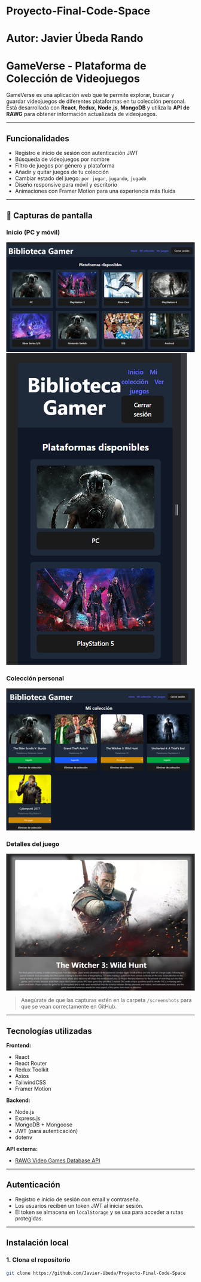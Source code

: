 # Proyecto-Final-Code-Space

# Autor: Javier Úbeda Rando 

# GameVerse - Plataforma de Colección de Videojuegos

GameVerse es una aplicación web que te permite explorar, buscar y guardar videojuegos de diferentes plataformas en tu colección personal. Está desarrollada con **React**, **Redux**, **Node.js**, **MongoDB** y utiliza la **API de RAWG** para obtener información actualizada de videojuegos.

---

## Funcionalidades

- Registro e inicio de sesión con autenticación JWT
- Búsqueda de videojuegos por nombre
- Filtro de juegos por género y plataforma
- Añadir y quitar juegos de tu colección
- Cambiar estado del juego: `por jugar`, `jugando`, `jugado`
- Diseño responsive para móvil y escritorio
- Animaciones con Framer Motion para una experiencia más fluida

---

## 📸 Capturas de pantalla

### Inicio (PC y móvil)
![Inicio](./ScreenShots/Captura-PC-Inicio.png)
![Inicio Móvil](./ScreenShots/Captura-Movil-Inicio.png)

### Colección personal
![Colección Móvil](./ScreenShots/Captura-Mi-Coleccion.png)

### Detalles del juego
![Detalles](./ScreenShots/Captura-Detalles-juego.png)

> Asegúrate de que las capturas estén en la carpeta `/screenshots` para que se vean correctamente en GitHub.

---

## Tecnologías utilizadas

**Frontend:**
- React
- React Router
- Redux Toolkit
- Axios
- TailwindCSS
- Framer Motion

**Backend:**
- Node.js
- Express.js
- MongoDB + Mongoose
- JWT (para autenticación)
- dotenv

**API externa:**
- [RAWG Video Games Database API](https://rawg.io/apidocs)

---

## Autenticación

- Registro e inicio de sesión con email y contraseña.
- Los usuarios reciben un token JWT al iniciar sesión.
- El token se almacena en `localStorage` y se usa para acceder a rutas protegidas.

---

## Instalación local

### 1. Clona el repositorio
```bash
git clone https://github.com/Javier-Ubeda/Proyecto-Final-Code-Space


